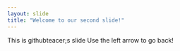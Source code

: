 ```yaml
---
layout: slide
title: "Welcome to our second slide!"
---
```

This is githubteacer;s slide
Use the left arrow to go back!
